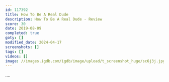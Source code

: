 ```yaml
---
id: 117392
title: How To Be A Real Dude
description: How To Be A Real Dude - Review
score: 30
date: 2019-08-09
completed: true
goty: []
modified_date: 2024-04-17
screenshots: []
tags: []
videos: []
image: //images.igdb.com/igdb/image/upload/t_screenshot_huge/sc6j3j.jpg
---
```

....